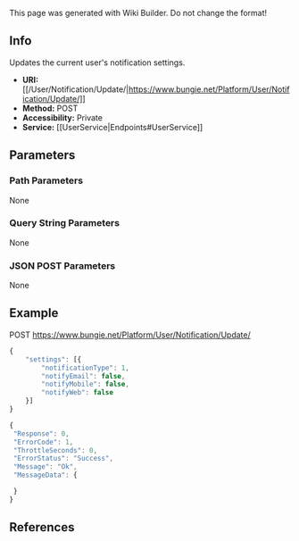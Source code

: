 <span class="wiki-builder">This page was generated with Wiki Builder. Do not change the format!</span>

## Info
Updates the current user's notification settings.
* **URI:** [[/User/Notification/Update/|https://www.bungie.net/Platform/User/Notification/Update/]]
* **Method:** POST
* **Accessibility:** Private
* **Service:** [[UserService|Endpoints#UserService]]

## Parameters
### Path Parameters
None

### Query String Parameters
None

### JSON POST Parameters
None

## Example
POST https://www.bungie.net/Platform/User/Notification/Update/
```javascript
{
    "settings": [{
        "notificationType": 1,
        "notifyEmail": false,
        "notifyMobile": false,
        "notifyWeb": false
    }]
}
```
 ```javascript
{
  "Response": 0,
  "ErrorCode": 1,
  "ThrottleSeconds": 0,
  "ErrorStatus": "Success",
  "Message": "Ok",
  "MessageData": {
 
  }
}
```

## References
